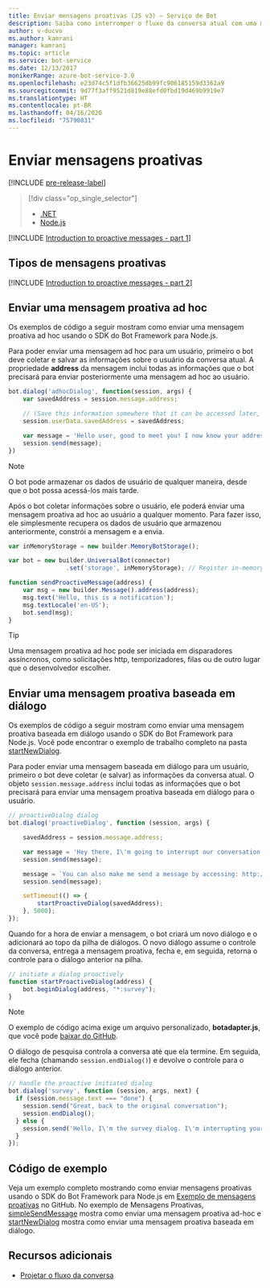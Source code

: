 ```yaml
---
title: Enviar mensagens proativas (JS v3) – Serviço de Bot
description: Saiba como interromper o fluxo da conversa atual com uma mensagem proativa usando o SDK do Bot Framework para Node.js
author: v-ducvo
ms.author: kamrani
manager: kamrani
ms.topic: article
ms.service: bot-service
ms.date: 12/13/2017
monikerRange: azure-bot-service-3.0
ms.openlocfilehash: e23d74c5f1dfb36625db99fc906185159d3362a9
ms.sourcegitcommit: 9d77f3aff9521d819e88efd0fbd19d469b9919e7
ms.translationtype: HT
ms.contentlocale: pt-BR
ms.lasthandoff: 04/16/2020
ms.locfileid: "75790831"
---
```

# <a name="send-proactive-messages"></a>Enviar mensagens proativas
[!INCLUDE [pre-release-label](../includes/pre-release-label-v3.md)]

> [!div class="op_single_selector"]
> - [.NET](../dotnet/bot-builder-dotnet-proactive-messages.md)
> - [Node.js](../nodejs/bot-builder-nodejs-proactive-messages.md)

[!INCLUDE [Introduction to proactive messages - part 1](../includes/snippet-proactive-messages-intro-1.md)]

## <a name="types-of-proactive-messages"></a>Tipos de mensagens proativas

[!INCLUDE [Introduction to proactive messages - part 2](../includes/snippet-proactive-messages-intro-2.md)]

## <a name="send-an-ad-hoc-proactive-message"></a>Enviar uma mensagem proativa ad hoc

Os exemplos de código a seguir mostram como enviar uma mensagem proativa ad hoc usando o SDK do Bot Framework para Node.js.

Para poder enviar uma mensagem ad hoc para um usuário, primeiro o bot deve coletar e salvar as informações sobre o usuário da conversa atual. A propriedade **address** da mensagem inclui todas as informações que o bot precisará para enviar posteriormente uma mensagem ad hoc ao usuário. 

```javascript
bot.dialog('adhocDialog', function(session, args) {
    var savedAddress = session.message.address;

    // (Save this information somewhere that it can be accessed later, such as in a database, or session.userData)
    session.userData.savedAddress = savedAddress;

    var message = 'Hello user, good to meet you! I now know your address and can send you notifications in the future.';
    session.send(message);
})
```

> [!NOTE]
> O bot pode armazenar os dados de usuário de qualquer maneira, desde que o bot possa acessá-los mais tarde.

Após o bot coletar informações sobre o usuário, ele poderá enviar uma mensagem proativa ad hoc ao usuário a qualquer momento. Para fazer isso, ele simplesmente recupera os dados de usuário que armazenou anteriormente, constrói a mensagem e a envia.

```javascript
var inMemoryStorage = new builder.MemoryBotStorage();

var bot = new builder.UniversalBot(connector)
                .set('storage', inMemoryStorage); // Register in-memory storage 

function sendProactiveMessage(address) {
    var msg = new builder.Message().address(address);
    msg.text('Hello, this is a notification');
    msg.textLocale('en-US');
    bot.send(msg);
}
```

> [!TIP]
> Uma mensagem proativa ad hoc pode ser iniciada em disparadores assíncronos, como solicitações http, temporizadores, filas ou de outro lugar que o desenvolvedor escolher.

## <a name="send-a-dialog-based-proactive-message"></a>Enviar uma mensagem proativa baseada em diálogo

Os exemplos de código a seguir mostram como enviar uma mensagem proativa baseada em diálogo usando o SDK do Bot Framework para Node.js. Você pode encontrar o exemplo de trabalho completo na pasta [startNewDialog](https://aka.ms/js-startnewdialog-sample-v3).

Para poder enviar uma mensagem baseada em diálogo para um usuário, primeiro o bot deve coletar (e salvar) as informações da conversa atual. O objeto `session.message.address` inclui todas as informações que o bot precisará para enviar uma mensagem proativa baseada em diálogo para o usuário. 

```javascript
// proactiveDialog dialog
bot.dialog('proactiveDialog', function (session, args) {

    savedAddress = session.message.address;

    var message = 'Hey there, I\'m going to interrupt our conversation and start a survey in five seconds...';
    session.send(message);

    message = `You can also make me send a message by accessing: http://localhost:${server.address().port}/api/CustomWebApi`;
    session.send(message);

    setTimeout(() => {
        startProactiveDialog(savedAddress);
    }, 5000);
});
```

Quando for a hora de enviar a mensagem, o bot criará um novo diálogo e o adicionará ao topo da pilha de diálogos. O novo diálogo assume o controle da conversa, entrega a mensagem proativa, fecha e, em seguida, retorna o controle para o diálogo anterior na pilha. 

```javascript
// initiate a dialog proactively 
function startProactiveDialog(address) {
    bot.beginDialog(address, "*:survey");
}
```

> [!NOTE]
> O exemplo de código acima exige um arquivo personalizado, **botadapter.js**, que você pode [baixar do GitHub](https://aka.ms/js-botadaptor-file-v3).

O diálogo de pesquisa controla a conversa até que ela termine. Em seguida, ele fecha (chamando `session.endDialog()`) e devolve o controle para o diálogo anterior. 


```javascript
// handle the proactive initiated dialog
bot.dialog('survey', function (session, args, next) {
  if (session.message.text === "done") {
    session.send("Great, back to the original conversation");
    session.endDialog();
  } else {
    session.send('Hello, I\'m the survey dialog. I\'m interrupting your conversation to ask you a question. Type "done" to resume');
  }
});
```

## <a name="sample-code"></a>Código de exemplo

Veja um exemplo completo mostrando como enviar mensagens proativas usando o SDK do Bot Framework para Node.js em <a href="https://aka.ms/js-proactivemessages-sample-v3" target="_blank">Exemplo de mensagens proativas</a> no GitHub. No exemplo de Mensagens Proativas, <a href="https://aka.ms/js-simplesendmessage-sample-v3" target="_blank">simpleSendMessage</a> mostra como enviar uma mensagem proativa ad-hoc e <a href="https://aka.ms/js-startnewdialog-sample-v3" target="_blank">startNewDialog</a> mostra como enviar uma mensagem proativa baseada em diálogo.

## <a name="additional-resources"></a>Recursos adicionais

- [Projetar o fluxo da conversa](../bot-service-design-conversation-flow.md)
